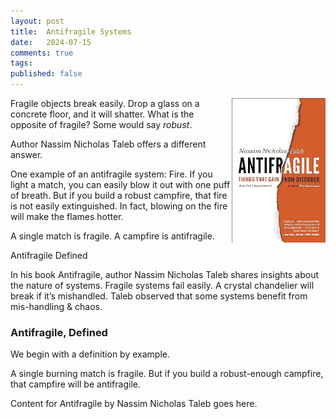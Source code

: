 ```yaml
---
layout: post
title:  Antifragile Systems
date:   2024-07-15
comments: true
tags: 
published: false
---
```


<img src="/images/antifragile.jpg" align="right" width="150" alt="Antifragile by Nassim Nicholas Taleb" title="Antifragile by Nassim Nicholas Taleb" />  

Fragile objects break easily. Drop a glass on a concrete floor, and it will shatter. What is the opposite of fragile? Some would say _robust_. 

Author Nassim Nicholas Taleb offers a different answer. 

One example of an antifragile system: Fire. If you light a match, you can easily blow it out with one puff of breath. But if you build a robust campfire, that fire is not easily extinguished. In fact, blowing on the fire will make the flames hotter.

A single match is fragile. A campfire is antifragile. 

Antifragile Defined

In his book Antifragile, author Nassim Nicholas Taleb shares insights about the nature of systems. Fragile systems fail easily. A crystal chandelier will break if it’s mishandled. Taleb observed that some systems benefit from mis-handling & chaos. 

<!--more-->

### Antifragile, Defined

We begin with a definition by example. 

A single burning match is fragile. But if you build a robust-enough campfire, that campfire will be antifragile.

Content for Antifragile by Nassim Nicholas Taleb goes here.
 
